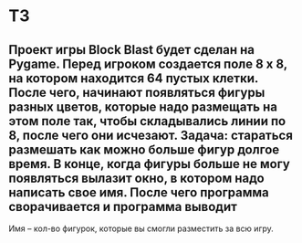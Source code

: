 # ТЗ
## Проект игры Block Blast будет сделан на Pygame. Перед игроком создается поле 8 x 8, на котором находится 64 пустых клетки. После чего, начинают появляться фигуры разных цветов, которые надо размещать на этом поле так, чтобы складывались линии по 8, после чего они исчезают. Задача: стараться размешать как можно больше фигур долгое время. В конце, когда фигуры больше не могу появляться вылазит окно, в котором надо написать свое имя. После чего программа сворачивается и программа выводит 
Имя – кол-во фигурок, которые вы смогли разместить за всю игру.

